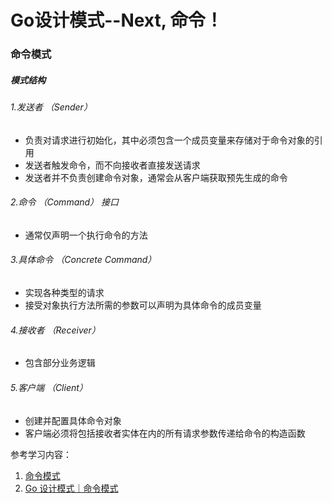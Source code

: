 # Go设计模式--Next, 命令！

### 命令模式
##### 模式结构
###### 1.发送者 （Sender） 
+ 负责对请求进行初始化，其中必须包含一个成员变量来存储对于命令对象的引用
+ 发送者触发命令，而不向接收者直接发送请求
+ 发送者并不负责创建命令对象，通常会从客户端获取预先生成的命令
###### 2.命令 （Command） 接口
+ 通常仅声明一个执行命令的方法
###### 3.具体命令 （Concrete Command）
+ 实现各种类型的请求
+ 接受对象执行方法所需的参数可以声明为具体命令的成员变量
###### 4.接收者 （Receiver）
+ 包含部分业务逻辑
###### 5.客户端 （Client）
+ 创建并配置具体命令对象
+ 客户端必须将包括接收者实体在内的所有请求参数传递给命令的构造函数

参考学习内容：
1. [命令模式](https://refactoringguru.cn/design-patterns/command)
2. [Go 设计模式｜命令模式](https://mp.weixin.qq.com/s?__biz=MzUzNTY5MzU2MA==&mid=2247497999&idx=1&sn=31400313c7a80e4ea3c2271f54c08b68&scene=21#wechat_redirect)